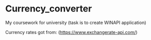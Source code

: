 # Currency_converter
My coursework for university (task is to create WINAPI application)

Currency rates got from: (https://www.exchangerate-api.com/)
